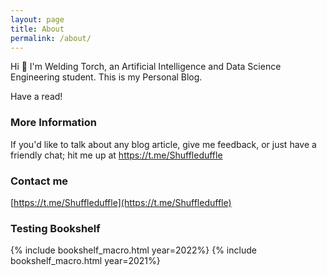 ```yaml
---
layout: page
title: About
permalink: /about/
---
```


Hi 👋
I'm Welding Torch, an Artificial Intelligence and Data Science Engineering student.
This is my Personal Blog.

Have a read!

### More Information

If you'd like to talk about any blog article, give me feedback, or just have a friendly chat; hit me up at https://t.me/Shuffleduffle

### Contact me

[https://t.me/Shuffleduffle](https://t.me/Shuffleduffle)
<!-- [email@domain.com](mailto:email@domain.com) -->

### Testing Bookshelf

{% include bookshelf_macro.html year=2022%}
{% include bookshelf_macro.html year=2021%}
<!-- Add -->
